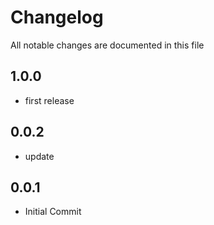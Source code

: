 # Changelog

All notable changes are documented in this file

## 1.0.0

- first release

## 0.0.2

- update


## 0.0.1

- Initial Commit
